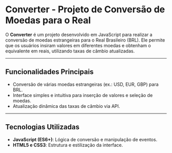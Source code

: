 # Converter - Projeto de Conversão de Moedas para o Real

O **Converter** é um projeto desenvolvido em JavaScript para realizar a conversão de moedas estrangeiras para o Real Brasileiro (BRL). Ele permite que os usuários insiram valores em diferentes moedas e obtenham o equivalente em reais, utilizando taxas de câmbio atualizadas.

---

## Funcionalidades Principais

- Conversão de várias moedas estrangeiras (ex.: USD, EUR, GBP) para BRL.
- Interface simples e intuitiva para inserção de valores e seleção de moedas.
- Atualização dinâmica das taxas de câmbio via API.

---

## Tecnologias Utilizadas

- **JavaScript (ES6+)**: Lógica de conversão e manipulação de eventos.
- **HTML5 e CSS3**: Estrutura e estilização da interface.


